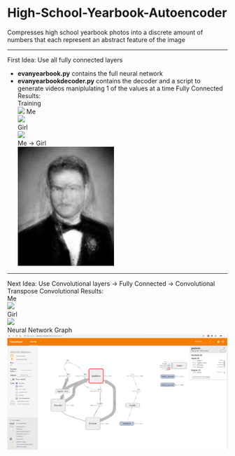 # High-School-Yearbook-Autoencoder
Compresses high school yearbook photos into a discrete amount of numbers that each represent an abstract feature of the image

***
First Idea: Use all fully connected layers
* __evanyearbook.py__ contains the full neural network
* __evanyearbookdecoder.py__ contains the decoder and a script to generate videos maniplulating 1 of the values at a time
  Fully Connected Results:  
  Training    
  ![](https://github.com/mrthinger/High-School-Yearbook-Autoencoder/blob/master/demo/anntraining.gif)
  Me    
  ![](https://github.com/mrthinger/High-School-Yearbook-Autoencoder/blob/master/demo/annevan.gif)  
  Girl    
  ![](https://github.com/mrthinger/High-School-Yearbook-Autoencoder/blob/master/demo/anngirl.gif)  
  Me -> Girl    
  ![](https://github.com/mrthinger/High-School-Yearbook-Autoencoder/blob/master/demo/annevan2girl.gif)  
***
Next Idea: Use Convolutional layers -> Fully Connected -> Convolutional Transpose
  Convolutional Results:  
  Me    
  ![](https://github.com/mrthinger/High-School-Yearbook-Autoencoder/blob/master/demo/evanconv.gif)  
  Girl    
  ![](https://github.com/mrthinger/High-School-Yearbook-Autoencoder/blob/master/demo/girlconv.gif)  
  Neural Network Graph    
  ![](https://github.com/mrthinger/High-School-Yearbook-Autoencoder/blob/master/demo/conv_graph.png)  
